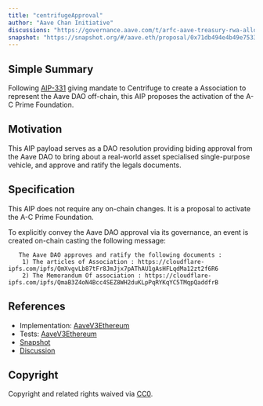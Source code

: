 ```yaml
---
title: "centrifugeApproval"
author: "Aave Chan Initiative"
discussions: "https://governance.aave.com/t/arfc-aave-treasury-rwa-allocation/14790"
snapshot: "https://snapshot.org/#/aave.eth/proposal/0x71db494e4b49e7533c5ccaa566686b2d045b0761cb3296a2d77af4b500566eb0"
---
```


## Simple Summary

Following [AIP-331](https://app.aave.com/governance/proposal/331/) giving mandate to Centrifuge to create a Association to represent the Aave DAO off-chain, this AIP proposes the activation of the A-C Prime Foundation.

## Motivation

This AIP payload serves as a DAO resolution providing biding approval from the Aave DAO to bring about a real-world asset specialised single-purpose vehicle, and approve and ratify the legals documents.

## Specification

This AIP does not require any on-chain changes. It is a proposal to activate the A-C Prime Foundation.

To explicitly convey the Aave DAO approval via its governance, an event is created on-chain casting the following message:

```
   The Aave DAO approves and ratify the following documents :
    1) The articles of Association : https://cloudflare-ipfs.com/ipfs/QmXvgvLb87tFr8JmJjx7pAThAU1gAsHFLqdMa12zt2f6R6
    2) The Memorandum Of association : https://cloudflare-ipfs.com/ipfs/QmaB3Z4oN4Bcc4SEZ8WH2duKLpPqRYKqYC5TMqpQaddfrB
```

## References

- Implementation: [AaveV3Ethereum](https://github.com/bgd-labs/aave-proposals-v3/blob/main/src/20240306_AaveV3Ethereum_CentrifugeApproval/AaveV3Ethereum_CentrifugeApproval_20240306.sol)
- Tests: [AaveV3Ethereum](https://github.com/bgd-labs/aave-proposals-v3/blob/main/src/20240306_AaveV3Ethereum_CentrifugeApproval/AaveV3Ethereum_CentrifugeApproval_20240306.t.sol)
- [Snapshot](https://snapshot.org/#/aave.eth/proposal/0x71db494e4b49e7533c5ccaa566686b2d045b0761cb3296a2d77af4b500566eb0)
- [Discussion](https://governance.aave.com/t/arfc-aave-treasury-rwa-allocation/14790)

## Copyright

Copyright and related rights waived via [CC0](https://creativecommons.org/publicdomain/zero/1.0/).
